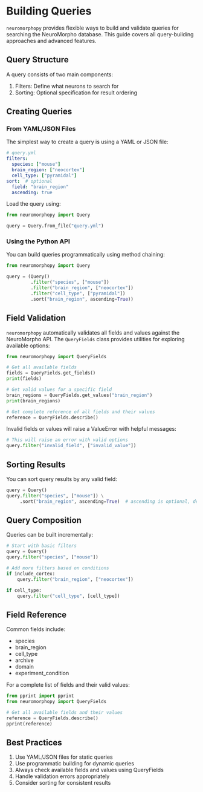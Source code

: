 # Building Queries

`neuromorphopy` provides flexible ways to build and validate queries for searching the NeuroMorpho database. This guide covers all query-building approaches and advanced features.

## Query Structure

A query consists of two main components:

1. Filters: Define what neurons to search for
2. Sorting: Optional specification for result ordering

## Creating Queries

### From YAML/JSON Files

The simplest way to create a query is using a YAML or JSON file:

```yaml
# query.yml
filters:
  species: ["mouse"]
  brain_region: ["neocortex"]
  cell_type: ["pyramidal"]
sort:  # optional
  field: "brain_region"
  ascending: true
```

Load the query using:

```python
from neuromorphopy import Query

query = Query.from_file("query.yml")
```

### Using the Python API

You can build queries programmatically using method chaining:

```python
from neuromorphopy import Query

query = (Query()
         .filter("species", ["mouse"])
         .filter("brain_region", ["neocortex"])
         .filter("cell_type", ["pyramidal"])
         .sort("brain_region", ascending=True))
```

## Field Validation

`neuromorphopy` automatically validates all fields and values against the NeuroMorpho API. The `QueryFields` class provides utilities for exploring available options:

```python
from neuromorphopy import QueryFields

# Get all available fields
fields = QueryFields.get_fields()
print(fields)

# Get valid values for a specific field
brain_regions = QueryFields.get_values("brain_region")
print(brain_regions)

# Get complete reference of all fields and their values
reference = QueryFields.describe()
```

Invalid fields or values will raise a ValueError with helpful messages:

```python
# This will raise an error with valid options
query.filter("invalid_field", ["invalid_value"])
```

## Sorting Results

You can sort query results by any valid field:

```python
query = Query()
query.filter("species", ["mouse"]) \
     .sort("brain_region", ascending=True)  # ascending is optional, defaults to True
```

## Query Composition

Queries can be built incrementally:

```python
# Start with basic filters
query = Query()
query.filter("species", ["mouse"])

# Add more filters based on conditions
if include_cortex:
    query.filter("brain_region", ["neocortex"])

if cell_type:
    query.filter("cell_type", [cell_type])
```

## Field Reference

Common fields include:

- species
- brain_region
- cell_type
- archive
- domain
- experiment_condition

For a complete list of fields and their valid values:

```python
from pprint import pprint
from neuromorphopy import QueryFields

# Get all available fields and their values
reference = QueryFields.describe()
pprint(reference)
```

## Best Practices

1. Use YAML/JSON files for static queries
2. Use programmatic building for dynamic queries
3. Always check available fields and values using QueryFields
4. Handle validation errors appropriately
5. Consider sorting for consistent results
